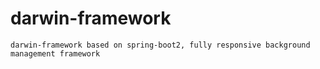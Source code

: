 # darwin-framework
    darwin-framework based on spring-boot2, fully responsive background management framework
    
###

###


